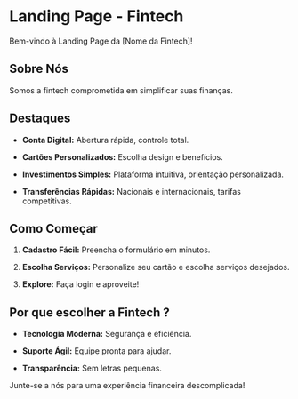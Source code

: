 # Landing Page - Fintech

Bem-vindo à Landing Page da [Nome da Fintech]!

## Sobre Nós

Somos a fintech comprometida em simplificar suas finanças.

## Destaques

- **Conta Digital:** Abertura rápida, controle total.
  
- **Cartões Personalizados:** Escolha design e benefícios.

- **Investimentos Simples:** Plataforma intuitiva, orientação personalizada.

- **Transferências Rápidas:** Nacionais e internacionais, tarifas competitivas.

## Como Começar

1. **Cadastro Fácil:** Preencha o formulário em minutos.

2. **Escolha Serviços:** Personalize seu cartão e escolha serviços desejados.

3. **Explore:** Faça login e aproveite!

## Por que escolher a Fintech ?

- **Tecnologia Moderna:** Segurança e eficiência.

- **Suporte Ágil:** Equipe pronta para ajudar.

- **Transparência:** Sem letras pequenas.

Junte-se a nós para uma experiência financeira descomplicada!
